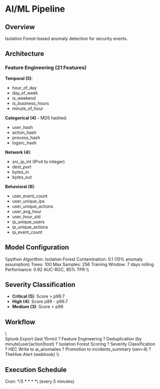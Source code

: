 # AI/ML Pipeline

## Overview
Isolation Forest-based anomaly detection for security events.

## Architecture

### Feature Engineering (21 Features)

**Temporal (5)**:
- hour_of_day
- day_of_week
- is_weekend
- is_business_hours
- minute_of_hour

**Categorical (4)** - MD5 hashed:
- user_hash
- action_hash
- process_hash
- logsrc_hash

**Network (4)**:
- src_ip_int (IPv4 to integer)
- dest_port
- bytes_in
- bytes_out

**Behavioral (8)**:
- user_event_count
- user_unique_ips
- user_unique_actions
- user_avg_hour
- user_hour_std
- ip_unique_users
- ip_unique_actions
- ip_event_count

## Model Configuration

\\\python
Algorithm: Isolation Forest
Contamination: 0.1 (10% anomaly assumption)
Trees: 100
Max Samples: 256
Training Window: 7 days rolling
Performance: 0.92 AUC-ROC, 85% TPR
\\\

## Severity Classification

- **Critical (5)**: Score > p99.7
- **High (4)**: Score p99 - p99.7
- **Medium (3)**: Score < p99

## Workflow

\\\
Splunk Export (last 15min) ?
Feature Engineering ?
Deduplication (by minute|user|action|host) ?
Isolation Forest Scoring ?
Severity Classification ?
HEC Write to ai_anomalies ?
Promotion to incidents_summary (sev=4) ?
TheHive Alert (webhook)
\\\

## Execution Schedule
Cron: \*/5 * * * *\ (every 5 minutes)
